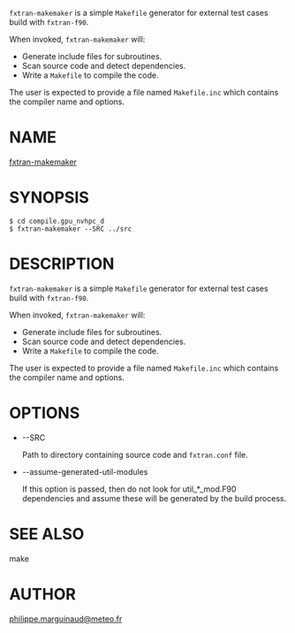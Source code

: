 `fxtran-makemaker` is a simple `Makefile` generator for external test
cases build with `fxtran-f90`. 

When invoked, `fxtran-makemaker` will:

- Generate include files for subroutines.
- Scan source code and detect dependencies.
- Write a `Makefile` to compile the code.

The user is expected to provide a file named `Makefile.inc` which contains
the compiler name and options.
# NAME

[fxtran-makemaker](../bin/fxtran-makemaker)

# SYNOPSIS

    $ cd compile.gpu_nvhpc_d
    $ fxtran-makemaker --SRC ../src

# DESCRIPTION

`fxtran-makemaker` is a simple `Makefile` generator for external test
cases build with `fxtran-f90`. 

When invoked, `fxtran-makemaker` will:

- Generate include files for subroutines.
- Scan source code and detect dependencies.
- Write a `Makefile` to compile the code.

The user is expected to provide a file named `Makefile.inc` which contains
the compiler name and options.

# OPTIONS

- --SRC

    Path to directory containing source code and `fxtran.conf` file.

- --assume-generated-util-modules

    If this option is passed, then do not look for util\_\*\_mod.F90 dependencies
    and assume these will be generated by the build process.

# SEE ALSO

make

# AUTHOR

philippe.marguinaud@meteo.fr
